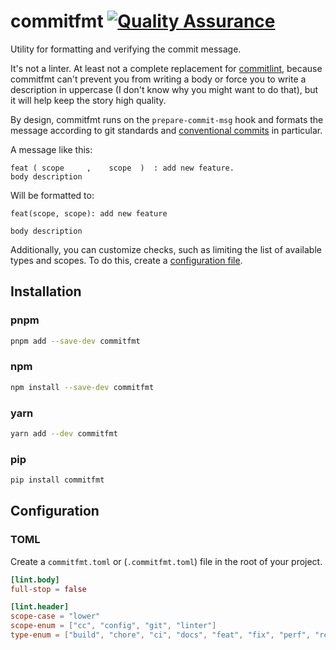 # commitfmt [![Quality Assurance](https://github.com/mishamyrt/commitfmt/actions/workflows/qa.yaml/badge.svg)](https://github.com/mishamyrt/commitfmt/actions/workflows/qa.yaml)

Utility for formatting and verifying the commit message.

It's not a linter. At least not a complete replacement for [commitlint](https://commitlint.js.org), because commitfmt can't prevent you from writing a body or force you to write a description in uppercase (I don't know why you might want to do that), but it will help keep the story high quality.

By design, commitfmt runs on the `prepare-commit-msg` hook and formats the message according to git standards and [conventional commits](https://www.conventionalcommits.org/en/v1.0.0/) in particular.

A message like this:

```
feat ( scope     ,    scope  )  : add new feature.
body description
```

Will be formatted to:

```
feat(scope, scope): add new feature

body description
```

Additionally, you can customize checks, such as limiting the list of available types and scopes. To do this, create a [configuration file](#configuration).

## Installation

### pnpm

```bash
pnpm add --save-dev commitfmt
```

### npm

```bash
npm install --save-dev commitfmt
```

### yarn

```bash
yarn add --dev commitfmt
```

### pip

```bash
pip install commitfmt
```

## Configuration

### TOML

Create a `commitfmt.toml` or (`.commitfmt.toml`) file in the root of your project.

```toml
[lint.body]
full-stop = false

[lint.header]
scope-case = "lower"
scope-enum = ["cc", "config", "git", "linter"]
type-enum = ["build", "chore", "ci", "docs", "feat", "fix", "perf", "refactor", "revert", "style", "test"]
```
